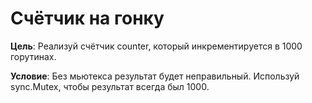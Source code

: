 # Cчётчик на гонку 

**Цель**: Реализуй счётчик counter, который инкрементируется в 1000 горутинах.

**Условие**: Без мьютекса результат будет неправильный. Используй sync.Mutex, чтобы результат всегда был 1000.